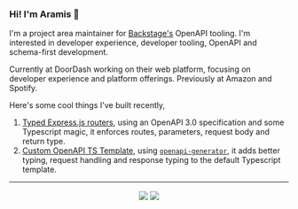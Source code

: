 ### Hi! I'm Aramis 👋
I'm a project area maintainer for [Backstage's](https://github.com/backstage/backstage) OpenAPI tooling. I'm interested in developer experience, developer tooling, OpenAPI and schema-first development.

Currently at DoorDash working on their web platform, focusing on developer experience and platform offerings. Previously at Amazon and Spotify.

Here's some cool things I've built recently,
1. [Typed Express.js routers](https://github.com/backstage/backstage/pull/15667), using an OpenAPI 3.0 specification and some Typescript magic, it enforces routes, parameters, request body and return type.
2. [Custom OpenAPI TS Template](https://github.com/backstage/backstage/pull/17470), using [`openapi-generator`](https://github.com/OpenAPITools/openapi-generator), it adds better typing, request handling and response typing to the default Typescript template.

----

<div align="center">
  <img src="https://github-readme-stats.vercel.app/api?username=sennyeya&show_icons=true&theme=dark&hide_border=true&hide=stars&show=reviews&hide_rank=true" align="center" />  
  <img src="https://github-readme-stats.vercel.app/api/top-langs/?username=sennyeya&hide_border=true&theme=dark&layout=compact&langs_count=8" align="center" />
</div>
